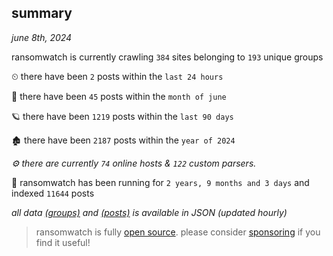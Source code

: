 
## summary
_june 8th, 2024_

ransomwatch is currently crawling `384` sites belonging to `193` unique groups

⏲ there have been `2` posts within the `last 24 hours`

🦈 there have been `45` posts within the `month of june`

🪐 there have been `1219` posts within the `last 90 days`

🏚 there have been `2187` posts within the `year of 2024`

_⚙️ there are currently `74` online hosts & `122` custom parsers._

🦕 ransomwatch has been running for `2 years, 9 months and 3 days` and indexed `11644` posts

_all data  [(groups)](http://ransomwhat.telemetry.ltd/groups) and [(posts)](http://ransomwhat.telemetry.ltd/posts) is available in JSON (updated hourly)_

> ransomwatch is fully [open source](https://github.com/joshhighet/ransomwatch#ransomwatch--). please consider [sponsoring](https://github.com/sponsors/joshhighet) if you find it useful!
